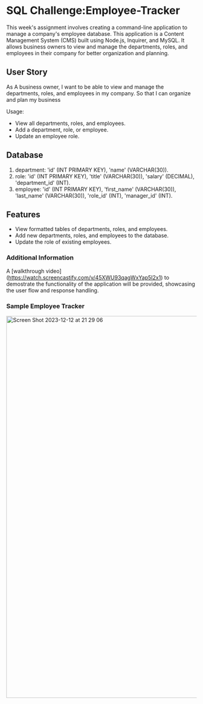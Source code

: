 # SQL Challenge:Employee-Tracker

This week's assignment involves creating a command-line application to manage a company's employee database. This application is a Content Management System (CMS) built using Node.js, Inquirer, and MySQL. It allows business owners to view and manage the departments, roles, and employees in their company for better organization and planning.

## User Story 

As A business owner, I want to be able to view and manage the departments, roles, and employees in my company. So that I can organize and plan my business

Usage: 

- View all departments, roles, and employees.
- Add a department, role, or employee.
- Update an employee role.

## Database

1. department: 'id' (INT PRIMARY KEY), 'name' (VARCHAR(30)).
2. role: 'id' (INT PRIMARY KEY), 'title' (VARCHAR(30)), 'salary' (DECIMAL), 'department_id' (INT).
3. employee: 'id' (INT PRIMARY KEY), 'first_name' (VARCHAR(30)), 'last_name' (VARCHAR(30)), 'role_id' (INT), 'manager_id' (INT).

## Features

- View formatted tables of departments, roles, and employees.
- Add new departments, roles, and employees to the database.
- Update the role of existing employees.


### Additional Information 

A [walkthrough video] (https://watch.screencastify.com/v/45XWU93qagWxYap5I2x1) to demostrate the functionality of the application will be provided, showcasing the user flow and response handling.

### Sample Employee Tracker 
<img width="1008" alt="Screen Shot 2023-12-12 at 21 29 06" src="https://github.com/ajabadi/Employee-Tracker/assets/145517793/7fc72875-3a15-4230-b08f-6e3673cad842">
